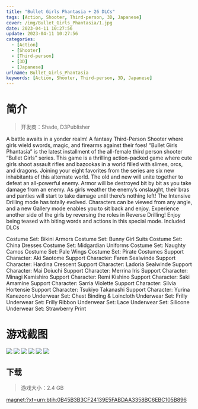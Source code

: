 ```yaml
---
title: "Bullet Girls Phantasia + 26 DLCs"
tags: [Action, Shooter, Third-person, 3D, Japanese]
cover: /img/Bullet_Girls_Phantasia/1.jpg
date: 2023-04-11 10:27:56
update: 2023-04-11 10:27:56
categories: 
  - [Action]
  - [Shooter]
  - [Third-person]
  - [3D]
  - [Japanese]
urlname: Bullet_Girls_Phantasia
keywords: [Action, Shooter, Third-person, 3D, Japanese]
---
```

# 简介

> 开发商：Shade, D3Publisher

A battle awaits in a yonder realm!
A fantasy Third-Person Shooter where girls wield swords, magic, and firearms against their foes!
“Bullet Girls Phantasia” is the latest installment of the all-female third person shooter “Bullet Girls” series.
This game is a thrilling action-packed game where cute girls shoot assault rifles and bazookas in a world filled with slimes, orcs, and dragons.
Joining your eight favorites from the series are six new inhabitants of this alternate world.
The old and new will unite together to defeat an all-powerful enemy.
Armor will be destroyed bit by bit as you take damage from an enemy.
As girls weather the enemy’s onslaught, their bras and panties will start to take damage until there’s nothing left!
The Intensive Drilling mode has totally evolved.
Characters can be viewed from any angle, and a new Gallery mode enables you to sit back and enjoy.
Experience another side of the girls by reversing the roles in Reverse Drilling! Enjoy being teased with biting words and actions in this special mode.
Included DLCs

Costume Set: Bikini Armors
Costume Set: Bunny Girl Suits
Costume Set: China Dresses
Costume Set: Midgardian Uniforms
Costume Set: Naughty Camos
Costume Set: Pale Wings
Costume Set: Pirate Costumes
Support Character: Aki Saotome
Support Character: Faren Sealwinde
Support Character: Hardina Crescent
Support Character: Ladoria Sealwinde
Support Character: Mai Doiuchi
Support Character: Merrina Iris
Support Character: Minagi Kamishiro
Support Character: Remi Kishino
Support Character: Saki Amamine
Support Character: Sarria Violette
Support Character: Silvia Hortensie
Support Character: Tsukiyo Takanashi
Support Character: Yurina Kanezono
Underwear Set: Chest Binding & Loincloth
Underwear Set: Frilly
Underwear Set: Frilly Ribbon
Underwear Set: Lace
Underwear Set: Silicone
Underwear Set: Strawberry Print

# 游戏截图

![](/img/Bullet_Girls_Phantasia/2.jpg)
![](/img/Bullet_Girls_Phantasia/3.jpg)
![](/img/Bullet_Girls_Phantasia/4.jpg)
![](/img/Bullet_Girls_Phantasia/5.jpg)
![](/img/Bullet_Girls_Phantasia/6.jpg)
![](/img/Bullet_Girls_Phantasia/7.jpg)


## 下载

> 游戏大小：2.4 GB

[magnet:?xt=urn:btih:0B45B3B3CF24139E5FABDAA3358BC6EBC105B896](magnet:?xt=urn:btih:0B45B3B3CF24139E5FABDAA3358BC6EBC105B896)